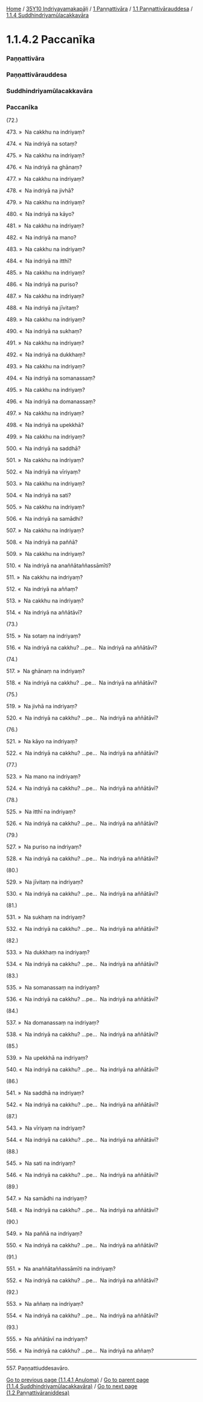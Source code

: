 
[Home](/) / [35Y10 Indriyayamakapāḷi](../../../../35Y10.md) / [1 Paṇṇattivāra](../../../1.md) / [1.1 Paṇṇattivārauddesa](../../1.1.md) / [1.1.4 Suddhindriyamūlacakkavāra](../1.1.4.md)

# 1.1.4.2 Paccanīka

### Paṇṇattivāra

### Paṇṇattivārauddesa

### Suddhindriyamūlacakkavāra

### Paccanīka

(72.)

473\. »  Na cakkhu na indriyaṃ?

474\. «  Na indriyā na sotaṃ?

475\. »  Na cakkhu na indriyaṃ?

476\. «  Na indriyā na ghānaṃ?

477\. »  Na cakkhu na indriyaṃ?

478\. «  Na indriyā na jivhā?

479\. »  Na cakkhu na indriyaṃ?

480\. «  Na indriyā na kāyo?

481\. »  Na cakkhu na indriyaṃ?

482\. «  Na indriyā na mano?

483\. »  Na cakkhu na indriyaṃ?

484\. «  Na indriyā na itthī?

485\. »  Na cakkhu na indriyaṃ?

486\. «  Na indriyā na puriso?

487\. »  Na cakkhu na indriyaṃ?

488\. «  Na indriyā na jīvitaṃ?

489\. »  Na cakkhu na indriyaṃ?

490\. «  Na indriyā na sukhaṃ?

491\. »  Na cakkhu na indriyaṃ?

492\. «  Na indriyā na dukkhaṃ?

493\. »  Na cakkhu na indriyaṃ?

494\. «  Na indriyā na somanassaṃ?

495\. »  Na cakkhu na indriyaṃ?

496\. «  Na indriyā na domanassaṃ?

497\. »  Na cakkhu na indriyaṃ?

498\. «  Na indriyā na upekkhā?

499\. »  Na cakkhu na indriyaṃ?

500\. «  Na indriyā na saddhā?

501\. »  Na cakkhu na indriyaṃ?

502\. «  Na indriyā na vīriyaṃ?

503\. »  Na cakkhu na indriyaṃ?

504\. «  Na indriyā na sati?

505\. »  Na cakkhu na indriyaṃ?

506\. «  Na indriyā na samādhi?

507\. »  Na cakkhu na indriyaṃ?

508\. «  Na indriyā na paññā?

509\. »  Na cakkhu na indriyaṃ?

510\. «  Na indriyā na anaññātaññassāmīti?

511\. »  Na cakkhu na indriyaṃ?

512\. «  Na indriyā na aññaṃ?

513\. »  Na cakkhu na indriyaṃ?

514\. «  Na indriyā na aññātāvī?

(73.)

515\. »  Na sotaṃ na indriyaṃ?

516\. «  Na indriyā na cakkhu? …pe…  Na indriyā na aññātāvī?

(74.)

517\. »  Na ghānaṃ na indriyaṃ?

518\. «  Na indriyā na cakkhu? …pe…  Na indriyā na aññātāvī?

(75.)

519\. »  Na jivhā na indriyaṃ?

520\. «  Na indriyā na cakkhu? …pe…  Na indriyā na aññātāvī?

(76.)

521\. »  Na kāyo na indriyaṃ?

522\. «  Na indriyā na cakkhu? …pe…  Na indriyā na aññātāvī?

(77.)

523\. »  Na mano na indriyaṃ?

524\. «  Na indriyā na cakkhu? …pe…  Na indriyā na aññātāvī?

(78.)

525\. »  Na itthī na indriyaṃ?

526\. «  Na indriyā na cakkhu? …pe…  Na indriyā na aññātāvī?

(79.)

527\. »  Na puriso na indriyaṃ?

528\. «  Na indriyā na cakkhu? …pe…  Na indriyā na aññātāvī?

(80.)

529\. »  Na jīvitaṃ na indriyaṃ?

530\. «  Na indriyā na cakkhu? …pe…  Na indriyā na aññātāvī?

(81.)

531\. »  Na sukhaṃ na indriyaṃ?

532\. «  Na indriyā na cakkhu? …pe…  Na indriyā na aññātāvī?

(82.)

533\. »  Na dukkhaṃ na indriyaṃ?

534\. «  Na indriyā na cakkhu? …pe…  Na indriyā na aññātāvī?

(83.)

535\. »  Na somanassaṃ na indriyaṃ?

536\. «  Na indriyā na cakkhu? …pe…  Na indriyā na aññātāvī?

(84.)

537\. »  Na domanassaṃ na indriyaṃ?

538\. «  Na indriyā na cakkhu? …pe…  Na indriyā na aññātāvī?

(85.)

539\. »  Na upekkhā na indriyaṃ?

540\. «  Na indriyā na cakkhu? …pe…  Na indriyā na aññātāvī?

(86.)

541\. »  Na saddhā na indriyaṃ?

542\. «  Na indriyā na cakkhu? …pe…  Na indriyā na aññātāvī?

(87.)

543\. »  Na vīriyaṃ na indriyaṃ?

544\. «  Na indriyā na cakkhu? …pe…  Na indriyā na aññātāvī?

(88.)

545\. »  Na sati na indriyaṃ?

546\. «  Na indriyā na cakkhu? …pe…  Na indriyā na aññātāvī?

(89.)

547\. »  Na samādhi na indriyaṃ?

548\. «  Na indriyā na cakkhu? …pe…  Na indriyā na aññātāvī?

(90.)

549\. »  Na paññā na indriyaṃ?

550\. «  Na indriyā na cakkhu? …pe…  Na indriyā na aññātāvī?

(91.)

551\. »  Na anaññātaññassāmīti na indriyaṃ?

552\. «  Na indriyā na cakkhu? …pe…  Na indriyā na aññātāvī?

(92.)

553\. »  Na aññaṃ na indriyaṃ?

554\. «  Na indriyā na cakkhu? …pe…  Na indriyā na aññātāvī?

(93.)

555\. »  Na aññātāvī na indriyaṃ?

556\. «  Na indriyā na cakkhu? …pe…  Na indriyā na aññaṃ?

---

557\. Paṇṇattiuddesavāro.



[Go to previous page (1.1.4.1 Anuloma)](1.1.4.1.md) / [Go to parent page (1.1.4 Suddhindriyamūlacakkavāra)](../1.1.4.md) / [Go to next page (1.2 Paṇṇattivāraniddesa)](../../1.2.md)


